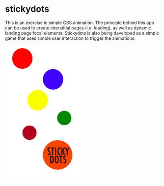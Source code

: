 # stickydots

This is an exercise in simple CSS animation. The principle behind this app can be used to create interstitial pages (i.e. loading), as well as dynamic landing page focal elements. Stickydots is also being developed as a simple game that uses simple user interaction to trigger the animations.

![stickydots screenshot](https://github.com/scottnyerges/stickydots/blob/master/stickydots.png)
